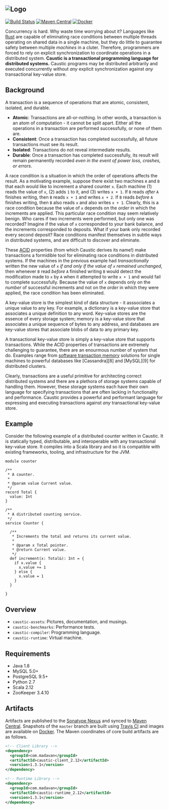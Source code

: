 ![Logo](https://github.com/ashwin153/caustic/blob/master/caustic-assets/images/banner.png)
---
[![Build Status](https://travis-ci.org/ashwin153/caustic.svg?branch=master)][3]
[![Maven Central](https://img.shields.io/maven-central/v/com.madavan/caustic-runtime_2.12.svg)][2]
[![Docker](https://img.shields.io/docker/build/ashwin153/caustic.svg)][4]

Concurrency is hard. Why waste time worrying about it? Languages like [Rust][5] are capable of 
eliminating race conditions between multiple threads operating on shared data in a single machine, 
but they do little to guarantee safety between multiple *machines* in a cluter. Therefore, 
programmers are forced to rely on explicit synchronization to coordinate operations in a distributed 
system. __Caustic is a transactional programming language for distributed systems.__ Caustic 
programs may be distributed arbitrarily and executed concurrently without *any* explicit 
synchronization against *any* transactional key-value store.

## Background
A transaction is a sequence of operations that are atomic, consistent, isolated, and durable.

- __Atomic__: Transactions are all-or-nothing. In other words, a transaction is an atom of 
  computation - it cannot be split apart. Either all the operations in a transaction are performed 
  successfully, or none of them are.
- __Consistent__: Once a transaction has completed successfully, all future transactions must see 
  its result.
- __Isolated__: Transactions do not reveal intermediate results.
- __Durable__: Once a transaction has completed successfully, its result will remain permanently 
  recorded *even in the event of power loss, crashes, or errors*.

A race condition is a situation in which the order of operations affects the result. As a motivating 
example, suppose there exist two machines ```A``` and ```B``` that each would like to increment a 
shared counter ```x```. Each machine (1) reads the value of ```x```, (2) adds ```1``` to it, and 
(3) writes ```x + 1```. If ```B``` reads *after* ```A``` finishes writing, then ```B``` reads 
```x + 1``` and writes ```x + 2```. If ```B``` reads *before* ```A``` finishes writing, then ```B``` 
also reads ```x``` and also writes ```x + 1```. Clearly, this is a race condition because the value
of ```x``` depends on the *order* in which the increments are applied. This particular race 
condition may seem relatively benign. Who cares if two increments were performed, but only one was 
recorded? Imagine if the value of ```x``` corresponded to your bank balance, and the increments 
corresponded to deposits. What if your bank only recorded every second deposit? Race conditions 
manifest themselves in subtle ways in distributed systems, and are difficult to discover and 
eliminate. 

These [ACID][6] properties (from which Caustic derives its name!) make transactions a formidible 
tool for eliminating race conditions in distributed systems. If the machines in the previous example
had *transactionally* written the new value of ```x``` *if and only if the value of ```x``` remained 
unchanged*, then whenever ```B``` read *before* ```A``` finished writing ```B``` would detect
the modification made to ```x``` by ```A``` when it attempted to write ```x + 1``` and would fail to 
complete successfully. Because the value of ```x``` depends only on the *number* of successful 
increments and not on the *order* in which they were applied, the race condition has been 
eliminated.

A key-value store is the simplest kind of data structure - it asssociates a unique value to any key.
For example, a dictionary is a key-value store that associates a unique definition to any word. 
Key-value stores are the essence of every storage system; memory is a key-value store that 
associates a unique sequence of bytes to any address, and databases are key-value stores that 
associate blobs of data to any primary key.

A transactional key-value store is simply a key-value store that supports transactions. While the
ACID properties of transactions are extremely challenging to guarantee, there are an enourmous 
number of system that do. Examples range from [software transaction memory][7] solutions for single
machines to powerful databases like [Cassandra][8] and [MySQL][9] for distributed clusters.

Clearly, transactions are a useful primitive for architecting correct distributed systems and there 
are a plethora of storage systems capable of handling them. However, these storage systems each have
their own language for specifying transactions that are often lacking in functionality and 
performance. Caustic provides a powerful and performant language for expressing and executing 
transactions against *any* transactional key-value store. 

## Example
Consider the following example of a distributed counter written in Caustic. It is statically typed,
distributable, and interoperable with any transactional key-value store. It compiles into a Scala
library and so it is compatible with existing frameworks, tooling, and infrastructure for the JVM.

```
module counter

/**
 * A counter.
 *
 * @param value Current value.
 */
record Total {
  value: Int
}

/**
 * A distributed counting service.
 */
service Counter {

  /**
   * Increments the total and returns its current value.
   *
   * @param x Total pointer.
   * @return Current value.
   */
  def increment(x: Total&): Int = {
    if x.value {
      x.value += 1
    } else {
      x.value = 1
    }
  }

}
```

## Overview
- ```caustic-assets```: Pictures, documentation, and musings.
- ```caustic-benchmarks```: Performance tests.
- ```caustic-compiler```: Programming language.
- ```caustic-runtime```: Virtual machine.

## Requirements
- Java 1.8
- MySQL 5.0+
- PostgreSQL 9.5+
- Python 2.7
- Scala 2.12
- ZooKeeper 3.4.10

## Artifacts
Artifacts are published to the [Sonatype Nexus][1] and synced to 
[Maven Central][2]. Snapshots of the ```master``` branch are built using [Travis CI][3] and images
are available on [Docker][4]. The Maven coordinates of core build artifacts are as follows.

```xml
<!-- Client Library -->
<dependency>
  <groupId>com.madavan</groupId>
  <artifactId>caustic-client_2.12</artifactId>
  <version>1.3.1</version>
</dependency>

<!-- Runtime Library -->
<dependency>
  <groupId>com.madavan</groupId>
  <artifactId>caustic-runtime_2.12</artifactId>
  <version>1.3.1</version>
</dependency>
```

[1]: https://oss.sonatype.org/index.html#nexus-search;quick~com.madavan
[2]: https://search.maven.org/#search%7Cga%7C1%7Cg%3A%22com.madavan%22
[3]: https://travis-ci.org/ashwin153/caustic
[4]: https://hub.docker.com/r/ashwin153/caustic/
[5]: https://www.rust-lang.org/en-US/
[6]: https://en.wikipedia.org/wiki/ACID
[7]: https://en.wikipedia.org/wiki/Software_transactional_memory
